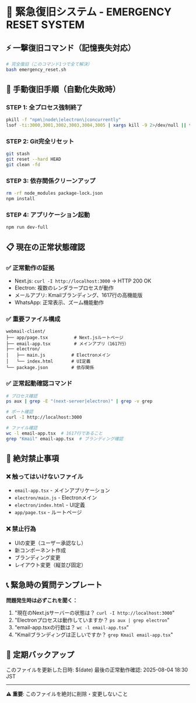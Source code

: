 # 🚨 緊急復旧システム - EMERGENCY RESET SYSTEM

## ⚡ 一撃復旧コマンド（記憶喪失対応）

```bash
# 完全復旧（このコマンド1つで全て解決）
bash emergency_reset.sh
```

## 🔧 手動復旧手順（自動化失敗時）

### STEP 1: 全プロセス強制終了
```bash
pkill -f "npm\|node\|electron\|concurrently"
lsof -ti:3000,3001,3002,3003,3004,3005 | xargs kill -9 2>/dev/null || true
```

### STEP 2: Git完全リセット
```bash
git stash
git reset --hard HEAD
git clean -fd
```

### STEP 3: 依存関係クリーンアップ
```bash
rm -rf node_modules package-lock.json
npm install
```

### STEP 4: アプリケーション起動
```bash
npm run dev-full
```

## 📋 現在の正常状態確認

### ✅ 正常動作の証拠
- Next.js: `curl -I http://localhost:3000` → HTTP 200 OK
- Electron: 複数のレンダラープロセスが動作
- メールアプリ: Kmailブランディング、1617行の高機能版
- WhatsApp: 正常表示、ズーム機能動作

### ✅ 重要ファイル構成
```
webmail-client/
├── app/page.tsx          # Next.jsルートページ
├── email-app.tsx         # メインアプリ（1617行）
├── electron/
│   ├── main.js          # Electronメイン
│   └── index.html       # UI定義
└── package.json         # 依存関係
```

### ✅ 正常起動確認コマンド
```bash
# プロセス確認
ps aux | grep -E "(next-server|electron)" | grep -v grep

# ポート確認  
curl -I http://localhost:3000

# ファイル確認
wc -l email-app.tsx  # 1617行であること
grep "Kmail" email-app.tsx  # ブランディング確認
```

## 🚫 絶対禁止事項

### ❌ 触ってはいけないファイル
- `email-app.tsx` - メインアプリケーション
- `electron/main.js` - Electronメイン
- `electron/index.html` - UI定義
- `app/page.tsx` - ルートページ

### ❌ 禁止行為
- UIの変更（ユーザー承認なし）
- 新コンポーネント作成
- ブランディング変更
- レイアウト変更（縦並び固定）

## 📞 緊急時の質問テンプレート

**問題発生時は必ずこれを聞く：**

1. "現在のNext.jsサーバーの状態は？ `curl -I http://localhost:3000`"
2. "Electronプロセスは動作していますか？ `ps aux | grep electron`"
3. "email-app.tsxの行数は？ `wc -l email-app.tsx`"
4. "Kmailブランディングは正しいですか？ `grep Kmail email-app.tsx`"

## 🔄 定期バックアップ

このファイルを更新した日時: $(date)
最後の正常動作確認: 2025-08-04 18:30 JST

---
**⚠️ 重要**: このファイルを絶対に削除・変更しないこと